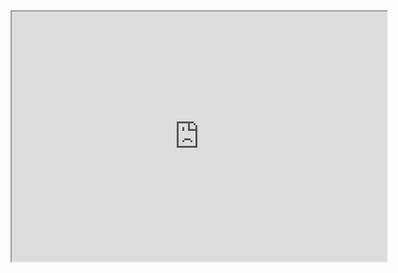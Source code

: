 <!--
.. title: Tacos und Limetten
.. slug: tacos-und-limetten
.. date: 2016-07-06 10:25:37 UTC-05:00
.. tags: 
.. type: text
.. previewimage: images/tacosundlimetten-logo.png
.. status: draft
-->


<iframe src="http://tacosundlimetten.de/01-der-einzige-punk-im-ort/?standalonePlayer" align="middle" width="600" height="400"></iframe>